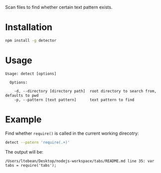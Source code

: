 Scan files to find whether certain text pattern exists.

# Installation

```bash
npm install -g detector
```

# Usage

```basg
Usage: detect [options]

  Options:

    -d, --directory [directory path]  root directory to search from, defaults to pwd
    -p, --pattern [text pattern]      text pattern to find
```

# Example 

Find whether `require()` is called in the current working direcotry:

```bash
detect --patern 'require(.+)'
```

The output will be:
```
/Users/ltebean/Desktop/nodejs-workspace/tabs/README.md line 35: var tabs = require('tabs');
```



